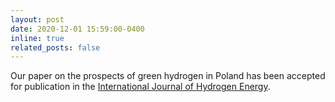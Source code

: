 ```yaml
---
layout: post
date: 2020-12-01 15:59:00-0400
inline: true
related_posts: false
---
```


Our paper on the prospects of green hydrogen in Poland has been accepted for publication in the [International Journal of Hydrogen Energy](https://www.sciencedirect.com/science/article/pii/S0360319921047017).
